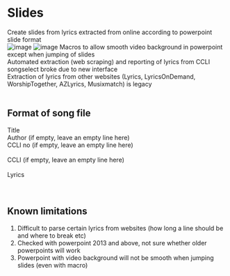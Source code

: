 # Slides
Create slides from lyrics extracted from online according to powerpoint slide format<br>
![image](https://github.com/markwty/Slides/assets/43043372/42962263-b971-4a1d-b143-8a5b3ee8835e)
![image](https://github.com/markwty/Slides/assets/43043372/c62762dd-74e6-4bfd-963e-6a719e9cea46)
Macros to allow smooth video background in powerpoint except when jumping of slides<br>
Automated extraction (web scraping) and reporting of lyrics from CCLI songselect broke due to new interface<br>
Extraction of lyrics from other websites (Lyrics, LyricsOnDemand, WorshipTogether, AZLyrics, Musixmatch) is legacy<br>
<br>
## Format of song file<br>
Title<br>
Author (if empty, leave an empty line here)<br>
CCLI no (if empty, leave an empty line here)<br>
<br>
CCLI (if empty, leave an empty line here)<br>
<br>
Lyrics<br>
<br>
<br>
## Known limitations<br>
1) Difficult to parse certain lyrics from websites (how long a line should be and where to break etc)<br>
2) Checked with powerpoint 2013 and above, not sure whether older powerpoints will work<br>
3) Powerpoint with video background will not be smooth when jumping slides (even with macro)<br>
   
